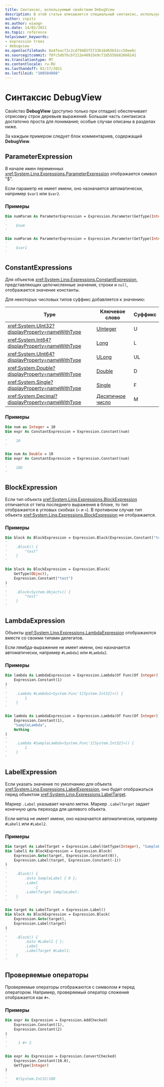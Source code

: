 ```yaml
---
title: Синтаксис, используемый свойством DebugView
description: В этой статье описывается специальный синтаксис, используемый свойством DebugView для получения строкового представления деревьев выражений.
author: zspitz
ms.author: wiwagn
ms.date: 14/02/2021
ms.topic: reference
helpviewer_keywords:
- expression trees
- debugview
ms.openlocfilehash: 8a4feac72c2cd79485f5733b16d65b52cc50ee6c
ms.sourcegitcommit: f0fc5db7bcbf212e46933e9cf2d555bb82666141
ms.translationtype: MT
ms.contentlocale: ru-RU
ms.lasthandoff: 02/17/2021
ms.locfileid: "100584888"
---
```

# <a name="debugview-syntax"></a>Синтаксис **DebugView**

Свойство **DebugView** (доступно только при отладке) обеспечивает отрисовку строк деревьев выражений. Большая часть синтаксиса достаточно проста для понимания; особые случаи описаны в разделах ниже.

За каждым примером следует блок комментариев, содержащий **DebugView**.

## <a name="parameterexpression"></a>ParameterExpression

В начале имен переменных <xref:System.Linq.Expressions.ParameterExpression> отображается символ "$".

Если параметр не имеет имени, оно назначается автоматически, например `$var1` или `$var2`.

### <a name="examples"></a>Примеры

```vb
Dim numParam As ParameterExpression = Expression.Parameter(GetType(Integer), "num")
'
'    $num
'

Dim numParam As ParameterExpression = Expression.Parameter(GetType(Integer))
'
'    $var1
'
```

## <a name="constantexpressions"></a>ConstantExpressions

Для объектов <xref:System.Linq.Expressions.ConstantExpression>, представляющих целочисленные значения, строки и `null`, отображается значение константы.

Для некоторых числовых типов суффикс добавляется к значению:

| Type | Ключевое слово | Суффикс |
|--|--|--|
| <xref:System.UInt32?displayProperty=nameWithType> | [UInteger](../../../language-reference/data-types/uinteger-data-type.md) | U |
| <xref:System.Int64?displayProperty=nameWithType> | [Long](../../../language-reference/data-types/long-data-type.md) | L |
| <xref:System.UInt64?displayProperty=nameWithType> | [ULong](../../../language-reference/data-types/ulong-data-type.md) | UL |
| <xref:System.Double?displayProperty=nameWithType> | [Double](../../../language-reference/data-types/double-data-type.md) | D |
| <xref:System.Single?displayProperty=nameWithType> | [Single](../../../language-reference/data-types/single-data-type.md) | F |
| <xref:System.Decimal?displayProperty=nameWithType> | [Десятичное число](../../../language-reference/data-types/decimal-data-type.md) | M |

### <a name="examples"></a>Примеры

```vb
Dim num as Integer = 10
Dim expr As ConstantExpression = Expression.Constant(num)
'
'    10
'

Dim num As Double = 10
Dim expr As ConstantExpression = Expression.Constant(num)
'
'    10D
'
```

## <a name="blockexpression"></a>BlockExpression

Если тип объекта <xref:System.Linq.Expressions.BlockExpression> отличается от типа последнего выражения в блоке, то тип отображается в угловых скобках (`<` и `>`). В противном случае тип объекта <xref:System.Linq.Expressions.BlockExpression> не отображается.

### <a name="examples"></a>Примеры

```vb
Dim block As BlockExpression = Expression.Block(Expression.Constant("test"))
'
'    .Block() {
'        "test"
'    }
'

Dim block As BlockExpression = Expression.Block(
    GetType(Object),
    Expression.Constant("test")
)
'
'    .Block<System.Object>() {
'        "test"
'    }
'
```

## <a name="lambdaexpression"></a>LambdaExpression

Объекты <xref:System.Linq.Expressions.LambdaExpression> отображаются вместе со своими типами делегатов.

Если лямбда-выражение не имеет имени, оно назначается автоматически, например `#Lambda1` или `#Lambda2`.

### <a name="examples"></a>Примеры

```vb
Dim lambda As LambdaExpression = Expression.Lambda(Of Func(Of Integer))(
    Expression.Constant(1)
)
'
'    .Lambda #Lambda1<System.Func'1[System.Int32]>() {
'        1
'    }
'

Dim lambda As LambdaExpression = Expression.Lambda(Of Func(Of Integer))(
    Expression.Constant(1),
    "SampleLambda",
    Nothing
)
'
'    .Lambda #SampleLambda<System.Func'1[System.Int32]>() {
'        1
'    }
'
```

## <a name="labelexpression"></a>LabelExpression

Если указать значение по умолчанию для объекта <xref:System.Linq.Expressions.LabelExpression>, оно будет отображаться перед объектом <xref:System.Linq.Expressions.LabelTarget>.

Маркер `.Label` указывает начало метки. Маркер `.LabelTarget` задает конечную цель перехода для целевого объекта.

Если метка не имеет имени, оно назначается автоматически, например `#Label1` или `#Label2`.

### <a name="examples"></a>Примеры

```vb
Dim target As LabelTarget = Expression.Label(GetType(Integer), "SampleLabel")
Dim label1 As BlockExpression = Expression.Block(
    Expression.Goto(target, Expression.Constant(0)),
    Expression.Label(target, Expression.Constant(-1))
)
'
'    .Block() {
'        .Goto SampleLabel { 0 };
'        .Label
'            -1
'        .LabelTarget SampleLabel:
'    }
'

Dim target As LabelTarget = Expression.Label()
Dim block As BlockExpression = Expression.Block(
    Expression.Goto(target),
    Expression.Label(target)
)
'
'    .Block() {
'        .Goto #Label1 { };
'        .Label
'        .LabelTarget #Label1:
'    }
'
```

## <a name="checked-operators"></a>Проверяемые операторы

Проверяемые операторы отображаются с символом `#` перед оператором. Например, проверяемый оператор сложения отображается как `#+`.

### <a name="examples"></a>Примеры

```vb
Dim expr As Expression = Expression.AddChecked(
    Expression.Constant(1),
    Expression.Constant(2)
)
'
'     1 #+ 2
'

Dim expr As Expression = Expression.ConvertChecked(
    Expression.Constant(10.0),
    GetType(Integer)
)
'
'    #(System.Int32)10D
'
```
